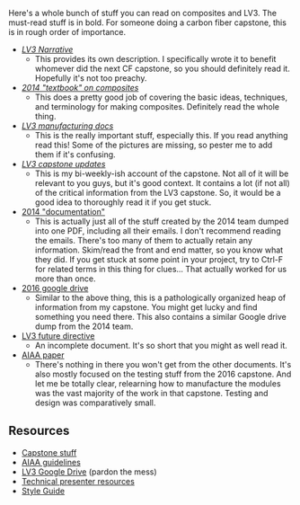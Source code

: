 Here's a whole bunch of stuff you can read on composites and LV3. The must-read stuff is in bold. 
For someone doing a carbon fiber capstone, this is in rough order of importance. 

* _[LV3 Narrative]_
	* This provides its own description. I specifically wrote it to benefit whomever did the next CF capstone, so you should definitely read it. Hopefully it's not too preachy. 
* _[2014 "textbook" on composites]_
	* This does a pretty good job of covering the basic ideas, techniques, and terminology for making composites. Definitely read the whole thing.
* _[LV3 manufacturing docs]_
	* This is the really important stuff, especially this. If you read anything read this! Some of the pictures are missing, so pester me to add them if it's confusing. 
* _[LV3 capstone updates]_
	* This is my bi-weekly-ish account of the capstone. Not all of it will be relevant to you guys, but it's good context. It contains a lot (if not all) of the critical information from the LV3 capstone. So, it would be a good idea to thoroughly read it if you get stuck.
* [2014 "documentation"]
	* This is actually just all of the stuff created by the 2014 team dumped into one PDF, including all their emails. I don't recommend reading the emails. There's too many of them to actually retain any information. Skim/read the front and end matter, so you know what they did. If you get stuck at some point in your project, try to Ctrl-F for related terms in this thing for clues... That actually worked for us more than once.
* [2016 google drive]
	* Similar to the above thing, this is a pathologically organized heap of information from my capstone. You might get lucky and find something you need there. This also contains a similar Google drive dump from the 2014 team.
* [LV3 future directive]
	* An incomplete document. It's so short that you might as well read it.
* [AIAA paper]
	* There's nothing in there you won't get from the other documents. It's also mostly focused on the testing stuff from the 2016 capstone. And let me be totally clear, relearning how to manufacture the modules was the vast majority of the work in that capstone. Testing and design was comparatively small. 

[LV3 Narrative]:projectNarrative.md
[2014 "textbook" on composites]:https://github.com/psas/sw-cad-carbon-fiber-process/blob/master/CarbonFiberDesignTextbook.docx
[LV3 manufacturing docs]:mfg/
[LV3 capstone updates]:updates/
[2014 "documentation"]:2014_dump.pdf
[2016 google drive]:https://drive.google.com/open?id=0B2nsckDcLaqgNGg0N0NMUE13b0k
[LV3 future directive]:futureDirective.md
[AIAA paper]:paper/LV3_AIAA.pdf

## Resources
* [Capstone stuff](http://web.cecs.pdx.edu/~far/me493/spring2005.htm)
* [AIAA guidelines](https://www.aiaa-space.org/CallForPapers/#ABSTRACT_SUBMISSION_PROCEDURES)
* [LV3 Google Drive](https://drive.google.com/a/pdx.edu/folderview?id=0Bx-1LKYU7GofNGpEc3ZIdnA2OHc&usp=sharing) (pardon the mess)
* [Technical presenter resources](https://www.aiaa-space.org/TechPresenterResources/) 
* [Style Guide](https://www.aiaa-space.org/uploadedFiles/AIAA-Aviation_Site/Footer/AIAA_Paper_Style_Guide.pdf)
